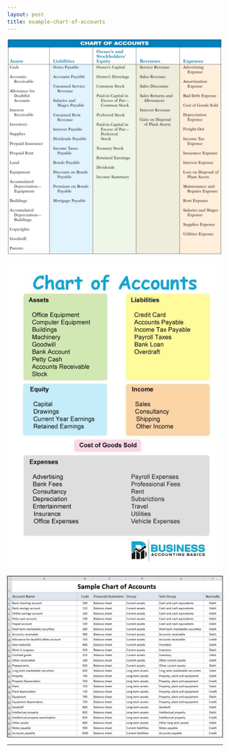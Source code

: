 ```yaml
---
layout: post
title: example-chart-of-accounts
---
```



![Example 1](/assets/misc/chart-of-accounts1.jpg)

![Example 2](/assets/misc/chart-of-accounts2.jpg)

![Example 3](/assets/misc/chart-of-accounts2.webp)

---
